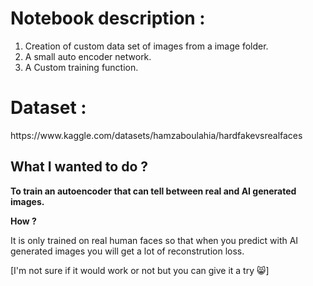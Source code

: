 <h1>Notebook description : </h1>
  
1) Creation of custom data set of images from a image folder.
2) A small auto encoder network.
3) A Custom training function.

<h1> Dataset :</h1>
https://www.kaggle.com/datasets/hamzaboulahia/hardfakevsrealfaces

<h2>What I wanted to do ? </h2>

<b>To train an autoencoder that can tell between real and AI generated images.</b>

<b>How ?</b>

It is only trained on real human faces so that when you predict with AI generated images you will get a lot of reconstrution loss.

[I'm not sure if it would work or not but you can give it a try 😸] 

